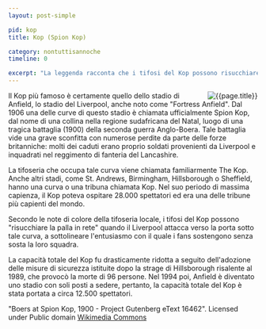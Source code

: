```yaml
---
layout: post-simple

pid: kop
title: Kop (Spion Kop)

category: nontuttisannoche
timeline: 0

excerpt: "La leggenda racconta che i tifosi del Kop possono risucchiare la palla in rete."
---
```

<img class="responsive-img border margin-1em w40" src="{{site.baseurl}}/assets/pics/{{page.pid}}/spion_kop.jpg" alt="{{page.title}}" align="right">
Il Kop più famoso è certamente quello dello stadio di Anfield, lo stadio del Liverpool, anche noto come "Fortress Anfield".
Dal 1906 una delle curve di questo stadio è chiamata ufficialmente Spion Kop, dal nome di una collina nella regione sudafricana del Natal, luogo di una tragica battaglia (1900) della seconda guerra Anglo-Boera. Tale battaglia vide una grave sconfitta con numerose perdite da parte delle forze britanniche: molti dei caduti erano proprio soldati provenienti da Liverpool e inquadrati nel reggimento di fanteria del Lancashire.

La tifoseria che occupa tale curva viene chiamata familiarmente The Kop. Anche altri stadi, come St. Andrews, Birmingham, Hillsborough o Sheffield, hanno una curva o una tribuna chiamata Kop.
Nel suo periodo di massima capienza, il Kop poteva ospitare 28.000 spettatori ed era una delle tribune più capienti del mondo.

Secondo le note di colore della tifoseria locale, i tifosi del Kop possono "risucchiare la palla in rete" quando il Liverpool attacca verso la porta sotto tale curva, a sottolineare l'entusiasmo con il quale i fans sostengono senza sosta la loro squadra.

La capacità totale del Kop fu drasticamente ridotta a seguito dell'adozione delle misure di sicurezza istituite dopo la strage di Hillsborough risalente al 1989, che provocò la morte di 96
persone. Nel 1994 poi, Anfield è diventato uno stadio con soli posti a sedere, pertanto, la capacità totale del Kop è stata portata a circa 12.500 spettatori.

<div class="post-disclaimer">
"Boers at Spion Kop, 1900 - Project Gutenberg eText 16462". Licensed under Public domain <a href="http://commons.wikimedia.org/wiki/File:Boers_at_Spion_Kop,_1900_-_Project_Gutenberg_eText_16462.jpg#mediaviewer/File:Boers_at_Spion_Kop,_1900_-_Project_Gutenberg_eText_16462.jpg" target="_blank">Wikimedia Commons</a>
</div>